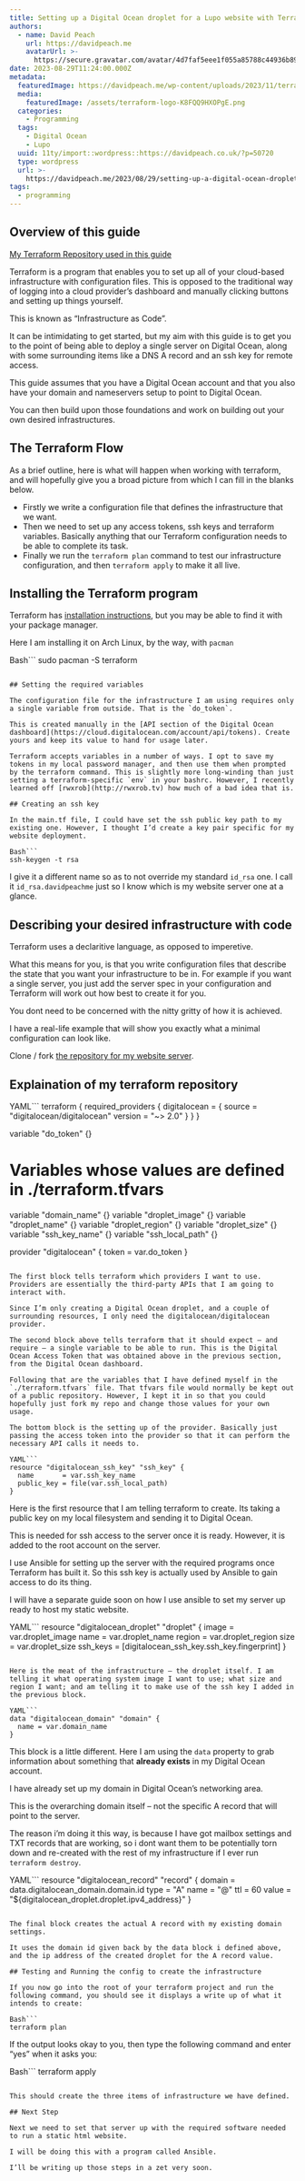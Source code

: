 ```yaml
---
title: Setting up a Digital Ocean droplet for a Lupo website with Terraform
authors:
  - name: David Peach
    url: https://davidpeach.me
    avatarUrl: >-
      https://secure.gravatar.com/avatar/4d7faf5eee1f055a85788c44936b8995eaab6dfb004e7854ec747ccb272e91ee?s=96&d=mm&r=g
date: 2023-08-29T11:24:00.000Z
metadata:
  featuredImage: https://davidpeach.me/wp-content/uploads/2023/11/terraform-logo.png
  media:
    featuredImage: /assets/terraform-logo-K8FQQ9HXOPgE.png
  categories:
    - Programming
  tags:
    - Digital Ocean
    - Lupo
  uuid: 11ty/import::wordpress::https://davidpeach.co.uk/?p=50720
  type: wordpress
  url: >-
    https://davidpeach.me/2023/08/29/setting-up-a-digital-ocean-droplet-for-a-lupo-website-with-terraform/
tags:
  - programming
---
```

## Overview of this guide

[My Terraform Repository used in this guide](https://github.com/davidpeach/davidpeach.me.terraform)

Terraform is a program that enables you to set up all of your cloud-based infrastructure with configuration files. This is opposed to the traditional way of logging into a cloud provider’s dashboard and manually clicking buttons and setting up things yourself.

This is known as “Infrastructure as Code”.

It can be intimidating to get started, but my aim with this guide is to get you to the point of being able to deploy a single server on Digital Ocean, along with some surrounding items like a DNS A record and an ssh key for remote access.

This guide assumes that you have a Digital Ocean account and that you also have your domain and nameservers setup to point to Digital Ocean.

You can then build upon those foundations and work on building out your own desired infrastructures.

## The Terraform Flow

As a brief outline, here is what will happen when working with terraform, and will hopefully give you a broad picture from which I can fill in the blanks below.

-   Firstly we write a configuration file that defines the infrastructure that we want.
-   Then we need to set up any access tokens, ssh keys and terraform variables. Basically anything that our Terraform configuration needs to be able to complete its task.
-   Finally we run the `terraform plan` command to test our infrastructure configuration, and then `terraform apply` to make it all live.

## Installing the Terraform program

Terraform has [installation instructions](https://developer.hashicorp.com/terraform/downloads?product_intent=terraform), but you may be able to find it with your package manager.

Here I am installing it on Arch Linux, by the way, with `pacman`

Bash```
sudo pacman -S terraform
```

## Setting the required variables

The configuration file for the infrastructure I am using requires only a single variable from outside. That is the `do_token`.

This is created manually in the [API section of the Digital Ocean dashboard](https://cloud.digitalocean.com/account/api/tokens). Create yours and keep its value to hand for usage later.

Terraform accepts variables in a number of ways. I opt to save my tokens in my local password manager, and then use them when prompted by the terraform command. This is slightly more long-winding than just setting a terraform-specific `env` in your bashrc. However, I recently learned off [rwxrob](http://rwxrob.tv) how much of a bad idea that is.

## Creating an ssh key

In the main.tf file, I could have set the ssh public key path to my existing one. However, I thought I’d create a key pair specific for my website deployment.

Bash```
ssh-keygen -t rsa
```

I give it a different name so as to not override my standard `id_rsa` one. I call it `id_rsa.davidpeachme` just so I know which is my website server one at a glance.

## Describing your desired infrastructure with code

Terraform uses a declaritive language, as opposed to imperetive.

What this means for you, is that you write configuration files that describe the state that you want your infrastructure to be in. For example if you want a single server, you just add the server spec in your configuration and Terraform will work out how best to create it for you.

You dont need to be concerned with the nitty gritty of how it is achieved.

I have a real-life example that will show you exactly what a minimal configuration can look like.

Clone / fork [the repository for my website server](https://github.com/davidpeach/davidpeach.me.terraform).

## Explaination of my terraform repository

YAML```
terraform {
  required_providers {
    digitalocean = {
      source = "digitalocean/digitalocean"
      version = "~> 2.0"
    }
  }
}

variable "do_token" {}

# Variables whose values are defined in ./terraform.tfvars
variable "domain_name" {}
variable "droplet_image" {}
variable "droplet_name" {}
variable "droplet_region" {}
variable "droplet_size" {}
variable "ssh_key_name" {}
variable "ssh_local_path" {}

provider "digitalocean" {
  token = var.do_token
}
```

The first block tells terraform which providers I want to use. Providers are essentially the third-party APIs that I am going to interact with.

Since I’m only creating a Digital Ocean droplet, and a couple of surrounding resources, I only need the digitalocean/digitalocean provider.

The second block above tells terraform that it should expect – and require – a single variable to be able to run. This is the Digital Ocean Access Token that was obtained above in the previous section, from the Digital Ocean dashboard.

Following that are the variables that I have defined myself in the `./terraform.tfvars` file. That tfvars file would normally be kept out of a public repository. However, I kept it in so that you could hopefully just fork my repo and change those values for your own usage.

The bottom block is the setting up of the provider. Basically just passing the access token into the provider so that it can perform the necessary API calls it needs to.

YAML```
resource "digitalocean_ssh_key" "ssh_key" {
  name       = var.ssh_key_name
  public_key = file(var.ssh_local_path)
}
```

Here is the first resource that I am telling terraform to create. Its taking a public key on my local filesystem and sending it to Digital Ocean.

This is needed for ssh access to the server once it is ready. However, it is added to the root account on the server.

I use Ansible for setting up the server with the required programs once Terraform has built it. So this ssh key is actually used by Ansible to gain access to do its thing.

I will have a separate guide soon on how I use ansible to set my server up ready to host my static website.

YAML```
resource "digitalocean_droplet" "droplet" {
  image    = var.droplet_image
  name     = var.droplet_name
  region   = var.droplet_region
  size     = var.droplet_size
  ssh_keys = [digitalocean_ssh_key.ssh_key.fingerprint]
}
```

Here is the meat of the infrastructure – the droplet itself. I am telling it what operating system image I want to use; what size and region I want; and am telling it to make use of the ssh key I added in the previous block.

YAML```
data "digitalocean_domain" "domain" {
  name = var.domain_name
}
```

This block is a little different. Here I am using the `data` property to grab information about something that **already exists** in my Digital Ocean account.

I have already set up my domain in Digital Ocean’s networking area.

This is the overarching domain itself – not the specific A record that will point to the server.

The reason i’m doing it this way, is because I have got mailbox settings and TXT records that are working, so i dont want them to be potentially torn down and re-created with the rest of my infrastructure if I ever run `terraform destroy`.

YAML```
resource "digitalocean_record" "record" {
  domain = data.digitalocean_domain.domain.id
  type   = "A"
  name   = "@"
  ttl    = 60
  value  = "${digitalocean_droplet.droplet.ipv4_address}"
}
```

The final block creates the actual A record with my existing domain settings.

It uses the domain id given back by the data block i defined above, and the ip address of the created droplet for the A record value.

## Testing and Running the config to create the infrastructure

If you now go into the root of your terraform project and run the following command, you should see it displays a write up of what it intends to create:

Bash```
terraform plan
```

If the output looks okay to you, then type the following command and enter “yes” when it asks you:

Bash```
terraform apply
```

This should create the three items of infrastructure we have defined.

## Next Step

Next we need to set that server up with the required software needed to run a static html website.

I will be doing this with a program called Ansible.

I’ll be writing up those steps in a zet very soon.